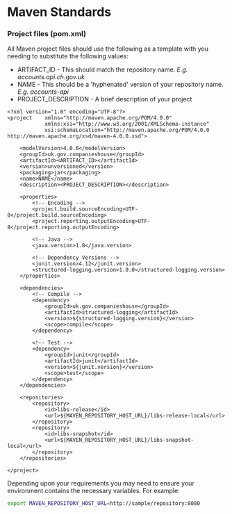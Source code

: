 Maven Standards
==

### Project files (**pom.xml**)
All Maven project files should use the following as a template with you needing to substitute the following values:
- ARTIFACT_ID - This should match the repository name. *E.g. accounts.api.ch.gov.uk*
- NAME - This should be a 'hyphenated' version of your repository name. *E.g. accounts-api*
- PROJECT_DESCRIPTION - A brief description of your project

```
<?xml version="1.0" encoding="UTF-8"?>
<project    xmlns="http://maven.apache.org/POM/4.0.0"
            xmlns:xsi="http://www.w3.org/2001/XMLSchema-instance"
            xsi:schemaLocation="http://maven.apache.org/POM/4.0.0 http://maven.apache.org/xsd/maven-4.0.0.xsd">

    <modelVersion>4.0.0</modelVersion>
    <groupId>uk.gov.companieshouse</groupId>
    <artifactId><ARTIFACT_ID></artifactId>
    <version>unversioned</version>
    <packaging>jar</packaging>
    <name>NAME</name>
    <description><PROJECT_DESCRIPTION></description>

    <properties>
        <!-- Encoding -->
        <project.build.sourceEncoding>UTF-8</project.build.sourceEncoding>
        <project.reporting.outputEncoding>UTF-8</project.reporting.outputEncoding>

        <!-- Java -->
        <java.version>1.8</java.version>

        <!-- Dependency Versions -->
        <junit.version>4.12</junit.version>
        <structured-logging.version>1.0.0</structured-logging.version>
    </properties>

    <dependencies>
        <!-- Compile -->
        <dependency>
            <groupId>uk.gov.companieshouse</groupId>
            <artifactId>structured-logging</artifactId>
            <version>${structured-logging.version}</version>
            <scope>compile</scope>
        </dependency>

        <!-- Test -->
        <dependency>
            <groupId>junit</groupId>
            <artifactId>junit</artifactId>
            <version>${junit.version}</version>
            <scope>test</scope>
        </dependency>
    </dependencies>

    <repositories>
        <repository>
            <id>libs-release</id>
            <url>${MAVEN_REPOSITORY_HOST_URL}/libs-release-local</url>
        </repository>
        <repository>
            <id>libs-snapshot</id>
            <url>${MAVEN_REPOSITORY_HOST_URL}/libs-snapshot-local</url>
        </repository>
    </repositories>

</project>

```

Depending upon your requirements you may need to ensure your environment contains the necessary variables. For example:

```bash
export MAVEN_REPOSITORY_HOST_URL=http://sample/repository:8080
```
